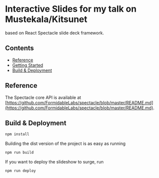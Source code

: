 # Interactive Slides for my talk on Mustekala/Kitsunet

based on React Spectacle slide deck framework.

## Contents

- [Reference](#reference)
- [Getting Started](#getting-started)
- [Build & Deployment](#build-deployment)

## Reference

The Spectacle core API is available at [https://github.com/FormidableLabs/spectacle/blob/master/README.md](https://github.com/FormidableLabs/spectacle/blob/master/README.md).

## Build & Deployment

```bash
npm install
```

Building the dist version of the project is as easy as running
```bash
npm run build
```

If you want to deploy the slideshow to surge, run
```bash
npm run deploy
```
